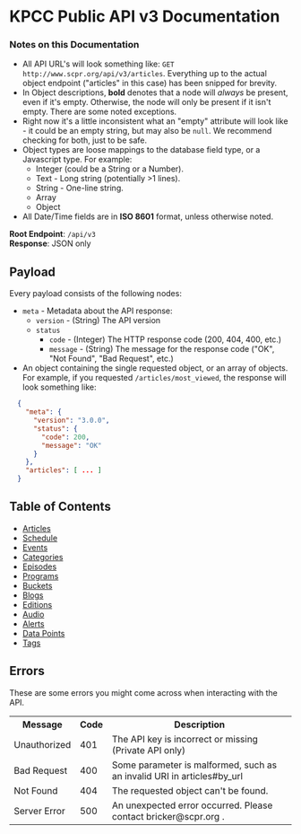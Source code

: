 # KPCC Public API v3 Documentation

### Notes on this Documentation ###
* All API URL's will look something like: `GET http://www.scpr.org/api/v3/articles`. Everything up to the actual object endpoint ("articles" in this case) has been snipped for brevity.
* In Object descriptions, **bold** denotes that a node will *always* be present, even if it's empty. Otherwise, the node will only be present if it isn't empty. There are some noted exceptions.
* Right now it's a little inconsistent what an "empty" attribute will look like - it could be an empty string, but may also be `null`. We recommend checking for both, just to be safe.
* Object types are loose mappings to the database field type, or a Javascript type. For example:
    * Integer (could be a String or a Number).
    * Text - Long string (potentially >1 lines).
    * String - One-line string.
    * Array
    * Object
* All Date/Time fields are in **ISO 8601** format, unless otherwise noted.

**Root Endpoint**: `/api/v3`  
**Response**: JSON only



## Payload ##
Every payload consists of the following nodes:
* `meta` - Metadata about the API response:
  * `version` - (String) The API version
  * `status`
    * `code` - (Integer) The HTTP response code (200, 404, 400, etc.)
    * `message` - (String) The message for the response code ("OK", "Not Found", "Bad Request", etc.)
* An object containing the single requested object, or an array of objects.
For example, if you requested `/articles/most_viewed`, the response will look
something like:

```json
  {
    "meta": {
      "version": "3.0.0",
      "status": {
        "code": 200,
        "message": "OK"
      }
    },
    "articles": [ ... ]
  }
```



## Table of Contents ##
* [Articles](endpoints/articles.md#articles)
* [Schedule](endpoints/schedule.md#schedule)
* [Events](endpoints/events.md#events)
* [Categories](endpoints/categories.md#categories)
* [Episodes](endpoints/episodes.md#episodes)
* [Programs](endpoints/programs.md#programs)
* [Buckets](endpoints/buckets.md#buckets)
* [Blogs](endpoints/blogs.md#blogs)
* [Editions](endpoints/editions.md#editions)
* [Audio](endpoints/audio.md#audio)
* [Alerts](endpoints/alerts.md#alerts)
* [Data Points](endpoints/data_points.md#data_points)
* [Tags](endpoints/tags.md#tags)


## Errors ##
These are some errors you might come across when interacting with the API.

<table>
  <tr>
    <th>Message</th>
    <th>Code</th>
    <th>Description</th>
  </tr>
  <tr>
    <td>Unauthorized</td>
    <td>401</td>
    <td>The API key is incorrect or missing (Private API only)</td>
  </tr>
  <tr>
    <td>Bad Request</td>
    <td>400</td>
    <td>Some parameter is malformed, such as an invalid URI in articles#by_url</td>
  </tr>
  <tr>
    <td>Not Found</td>
    <td>404</td>
    <td>The requested object can't be found.</td>
  </tr>
  <tr>
    <td>Server Error</td>
    <td>500</td>
    <td>An unexpected error occurred. Please contact bricker@scpr.org .</td>
  </tr>
</table>
